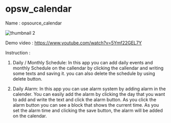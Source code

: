 # opsw_calendar

Name : opsource_calendar

![thumbnail 2](https://user-images.githubusercontent.com/82808715/143770762-66f4ae5e-66a6-4aa9-9c81-1cac22a6c3fc.png)


Demo video : https://www.youtube.com/watch?v=5Ymf22GEL7Y

Instruction : 

1. Daily / Monthly Schedule: In this app you can add daily events and monthly Schedule on the callendar by clicking the callendar and writing some texts and saving it. you can also delete the schedule by using delete button.

2. Daily Alarm: In this app you can use alarm system by adding alarm in the calender.
  You can easily add the alarm by clicking the day that you want to add and write the text and click the alarm button. As you click the alarm button you can see a block that shows the current time. As you set the alarm time and clicking the save button, the alarm will be added on the calendar.   
